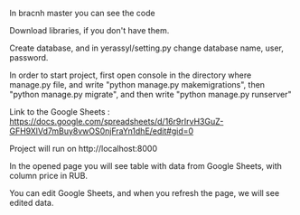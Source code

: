 In bracnh master you can see the code

Download libraries, if you don't have them.

Create database, and in yerassyl/setting.py change database name, user, password.

In order to start project, first open console in the directory where manage.py file, and write "python manage.py makemigrations", then "python manage.py migrate", 
and then write "python manage.py runserver"

Link to the Google Sheets : https://docs.google.com/spreadsheets/d/16r9rIrvH3GuZ-GFH9XlVd7mBuy8vwOS0njFraYn1dhE/edit#gid=0

Project will run on http://localhost:8000

In the opened page you will see table with data from Google Sheets, with column price in RUB. 

You can edit Google Sheets, and when you refresh the page, we will see edited data.
